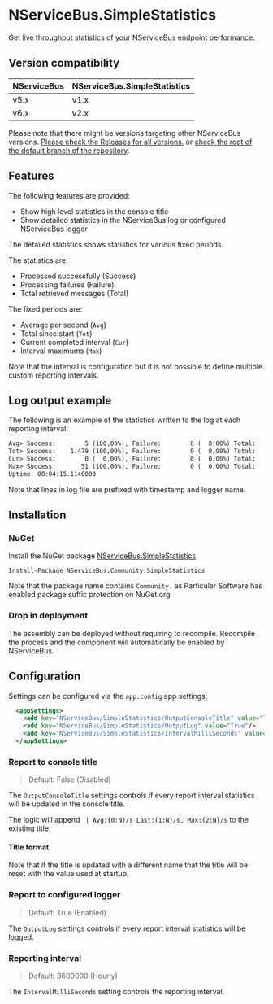 # NServiceBus.SimpleStatistics

Get live throughput statistics of your NServiceBus endpoint performance.

## Version compatibility

| NServiceBus | NServiceBus.SimpleStatistics |
| ----------- | ---------------------------- |
| v5.x        | v1.x                         |
| v6.x        | v2.x                         |

Please note that there might be versions targeting other NServiceBus versions. [Please check the Releases for all versions.](https://github.com/ramonsmits/NServiceBus.SimpleStatistics/releases) or [check the root of the default branch of the repository](https://github.com/ramonsmits/NServiceBus.SimpleStatistics).

## Features

The following features are provided:

- Show high level statistics in the console title
- Show detailed statistics in the NServiceBus log or configured NServiceBus logger

The detailed statistics shows statistics for various fixed periods.

The statistics are:

- Processed successfully (Success)
- Processing failures (Failure)
- Total retrieved messages (Total)

The fixed periods are:

- Average per second (`Avg`)
- Total since start  (`Tot`)
- Current completed interval  (`Cur`)
- Interval maximums (`Max`)

Note that the interval is configuration but it is not possible to define multiple custom reporting intervals.

## Log output example

The following is an example of the statistics written to the log at each reporting interval:

```txt
Avg> Success:        5 (100,00%), Failure:        0 (  0,00%) Total:        5 Period: 0:00:00:01,0000000 Duration: 198,90µs
Tot> Success:    1.479 (100,00%), Failure:        0 (  0,00%) Total:    1.479 Period: 0:00:04:15,1140000 Duration: 171,55µs
Cur> Success:        0 (  0,00%), Failure:        0 (  0,00%) Total:        0 Period: 0:00:00:01,0000000 Duration: NaNµs
Max> Success:       51 (100,00%), Failure:        0 (  0,00%) Total:       51 Period: 0:00:00:00,0000000 Duration: 141,87µs
Uptime: 00:04:15.1140000
```

Note that lines in log file are prefixed with timestamp and logger name.

## Installation

### NuGet

Install the NuGet package [NServiceBus.SimpleStatistics](https://www.nuget.org/packages/NServiceBus.SimpleStatistics)

    Install-Package NServiceBus.Community.SimpleStatistics

Note that the package name contains `Community.` as Particular Software has enabled package suffic protection on NuGet.org

### Drop in deployment

The assembly can be deployed without requiring to recompile. Recompile the process and the component will automatically be enabled by NServiceBus.

## Configuration

Settings can be configured via the `app.config` app settings;

```xml
  <appSettings>
    <add key="NServiceBus/SimpleStatistics/OutputConsoleTitle" value="True"/>
    <add key="NServiceBus/SimpleStatistics/OutputLog" value="True"/>
    <add key="NServiceBus/SimpleStatistics/IntervalMilliSeconds" value="15000"/>
  </appSettings>
```

### Report to console title

> Default: False (Disabled)

The `OutputConsoleTitle` settings controls if every report interval statistics will be updated in the console title.

The logic will append ` | Avg:{0:N}/s Last:{1:N}/s, Max:{2:N}/s` to the existing title.

#### Title format

Note that if the title is updated with a different name that the title will be reset with the value used at startup.

### Report to configured logger

> Default: True (Enabled)

The `OutputLog` settings controls if every report interval statistics will be logged.

### Reporting interval

> Default: 3600000 (Hourly)

The `IntervalMilliSeconds` setting controls the reporting interval.
